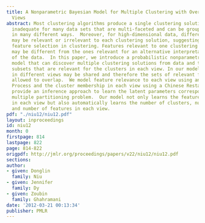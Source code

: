 ```yaml
---
title: A Nonparametric Bayesian Model for Multiple Clustering with Overlapping Feature
  Views
abstract: Most clustering algorithms produce a single clustering solution. This is
  inadequate for many data sets that are multi-faceted and can be grouped and interpreted
  in many different ways.  Moreover, for high-dimensional data, different features
  may be relevant or irrelevant to each clustering solution, suggesting the need for
  feature selection in clustering. Features relevant to one clustering interpretation
  may be different from the ones relevant for an alternative interpretation or view
  of the data.  In this paper, we introduce a probabilistic nonparametric Bayesian
  model that can discover multiple clustering solutions from data and the feature
  subsets that are relevant for the clusters in each view. In our model, the features
  in different views may be shared and therefore the sets of relevant features are
  allowed to overlap.  We model feature relevance to each view using an Indian Buffet
  Process and the cluster membership in each view using a Chinese Restaurant Process.  We
  provide an inference approach to learn the latent parameters corresponding to this
  multiple partitioning problem.  Our model not only learns the features and clusters
  in each view but also automatically learns the number of clusters, number of views
  and number of features in each view.
pdf: "./niu12/niu12.pdf"
layout: inproceedings
id: niu12
month: 0
firstpage: 814
lastpage: 822
page: 814-822
origpdf: http://jmlr.org/proceedings/papers/v22/niu12/niu12.pdf
sections: 
author:
- given: Donglin
  family: Niu
- given: Jennifer
  family: Dy
- given: Zoubin
  family: Ghahramani
date: '2012-03-21 00:13:34'
publisher: PMLR
---
```

